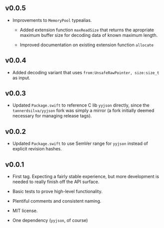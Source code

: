 ## v0.0.5

- Improvements to `MemoryPool` typealias.

	- Added extension function `maxReadSize` that returns the apropriate maximum buffer size for decoding data of known maximum length.

	- Improved documentation on existing extension function `allocate`

## v0.0.4

- Added decoding variant that uses `from:UnsafeRawPointer, size:size_t` as input.

## v0.0.3

- Updated `Package.swift` to reference C lib `yyjson` directly, since the `tannerdsilva/yyjson` fork was simply a mirror (a fork initially deemed necessary for managing release tags).

## v0.0.2

- Updated `Package.swift` to use SemVer range for `yyjson` instead of explicit revision hashes.

## v0.0.1

- First tag. Expecting a fairly stable experience, but more development is needed to really finish off the API surface.

- Basic tests to prove high-level functionality.

- Plentiful comments and consistent naming.

- MIT license.

- One dependency (`yyjson`, of course)